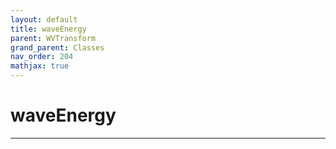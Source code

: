 ```yaml
---
layout: default
title: waveEnergy
parent: WVTransform
grand_parent: Classes
nav_order: 204
mathjax: true
---
```


#  waveEnergy




---

